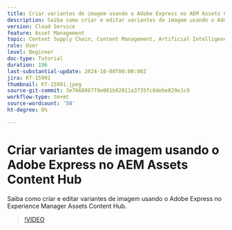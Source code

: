 ```yaml
---
title: Criar variantes de imagem usando o Adobe Express no AEM Assets Content Hub
description: Saiba como criar e editar variantes de imagem usando o Adobe Express no Experience Manager Assets Content Hub.
version: Cloud Service
feature: Asset Management
topic: Content Supply Chain, Content Management, Artificial Intelligence
role: User
level: Beginner
doc-type: Tutorial
duration: 196
last-substantial-update: 2024-10-08T00:00:00Z
jira: KT-15991
thumbnail: KT-15991.jpeg
source-git-commit: 3e7668067f9e001b92011a3735fc8debe829e1c9
workflow-type: tm+mt
source-wordcount: '58'
ht-degree: 0%

---
```



# Criar variantes de imagem usando o Adobe Express no AEM Assets Content Hub

Saiba como criar e editar variantes de imagem usando o Adobe Express no Experience Manager Assets Content Hub.

>[!VIDEO](https://video.tv.adobe.com/v/3435003/?learn=on)
